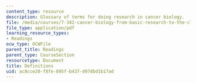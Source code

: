 ```yaml
---
content_type: resource
description: Glossary of terms for doing research in cancer biology.
file: /media/courses/7-342-cancer-biology-from-basic-research-to-the-clinic-fall-2004/ac8cce20f8fe895fb437d97dbd1b17ad_definitions.pdf
file_type: application/pdf
learning_resource_types:
- Readings
ocw_type: OCWFile
parent_title: Readings
parent_type: CourseSection
resourcetype: Document
title: Definitions
uid: ac8cce20-f8fe-895f-b437-d97dbd1b17ad
---
```

